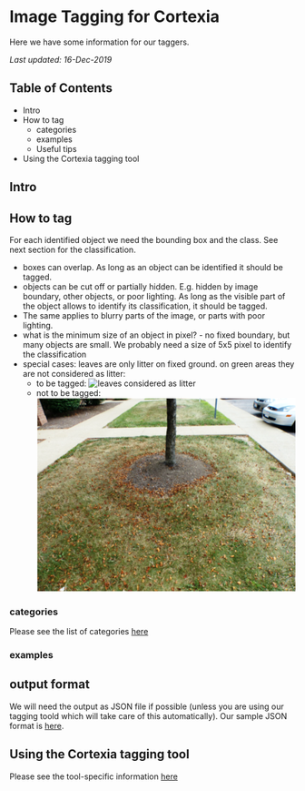 # Image Tagging for Cortexia

Here we have some information for our taggers.

*Last updated: 16-Dec-2019*

## Table of Contents

- Intro
- How to tag
  - categories
  - examples
  - Useful tips
- Using the Cortexia tagging tool

## Intro

## How to tag

For each identified object we need the bounding box and the class. See next section for the classification.

- boxes can overlap. As long as an object can be identified it should be tagged.
- objects can be cut off or partially hidden. E.g. hidden by image boundary, other objects, or poor lighting. As long as the visible part of the object allows to identify its classification, it should be tagged.
- The same applies to blurry parts of the image, or parts with poor lighting. 
- what is the minimum size of an object in pixel? - no fixed boundary, but many objects are small. We probably need a size of 5x5 pixel to identify the classification
- special cases: leaves are only litter on fixed ground. on green areas they are not considered as litter: 
  - to be tagged: ![leaves considered as litter](check-leaves-litter.png)
  - not to be tagged: ![leaves NOT considered as litter](leaves-not-considered-as-litter.png)

### categories

Please see the list of categories [here](./categories.md)

### examples

## output format

We will need the output as JSON file if possible (unless you are using our tagging toold which will take care of this automatically). Our sample JSON format is [here](./cortexia-sample.json).

## Using the Cortexia tagging tool

Please see the tool-specific information [here](tagging-tool.md)
